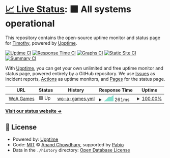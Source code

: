 # [📈 Live Status](https://Timothy156.github.io/check): <!--live status--> **🟩 All systems operational**

This repository contains the open-source uptime monitor and status page for [Timothy](https://Timothy156.github.io/check), powered by [Upptime](https://github.com/upptime/upptime).

[![Uptime CI](https://github.com/Timothy156/check/workflows/Uptime%20CI/badge.svg)](https://github.com/Timothy156/check/actions?query=workflow%3A%22Uptime+CI%22)
[![Response Time CI](https://github.com/Timothy156/check/workflows/Response%20Time%20CI/badge.svg)](https://github.com/Timothy156/check/actions?query=workflow%3A%22Response+Time+CI%22)
[![Graphs CI](https://github.com/Timothy156/check/workflows/Graphs%20CI/badge.svg)](https://github.com/Timothy156/check/actions?query=workflow%3A%22Graphs+CI%22)
[![Static Site CI](https://github.com/Timothy156/check/workflows/Static%20Site%20CI/badge.svg)](https://github.com/Timothy156/check/actions?query=workflow%3A%22Static+Site+CI%22)
[![Summary CI](https://github.com/Timothy156/check/workflows/Summary%20CI/badge.svg)](https://github.com/Timothy156/check/actions?query=workflow%3A%22Summary+CI%22)

With [Upptime](https://upptime.js.org), you can get your own unlimited and free uptime monitor and status page, powered entirely by a GitHub repository. We use [Issues](https://github.com/Timothy156/check/issues) as incident reports, [Actions](https://github.com/Timothy156/check/actions) as uptime monitors, and [Pages](https://Timothy156.github.io/check) for the status page.

<!--start: status pages-->
<!-- This summary is generated by Upptime (https://github.com/upptime/upptime) -->
<!-- Do not edit this manually, your changes will be overwritten -->
<!-- prettier-ignore -->
| URL | Status | History | Response Time | Uptime |
| --- | ------ | ------- | ------------- | ------ |
| <img alt="" src="https://icons.duckduckgo.com/ip3/woagames.onrender.com.ico" height="13"> [WoA Games](https://woagames.onrender.com) | 🟩 Up | [wo-a-games.yml](https://github.com/Timothy156/check/commits/HEAD/history/wo-a-games.yml) | <details><summary><img alt="Response time graph" src="./graphs/wo-a-games/response-time-week.png" height="20"> 261ms</summary><br><a href="https://Timothy156.github.io/check/history/wo-a-games"><img alt="Response time 261" src="https://img.shields.io/endpoint?url=https%3A%2F%2Fraw.githubusercontent.com%2FTimothy156%2Fcheck%2FHEAD%2Fapi%2Fwo-a-games%2Fresponse-time.json"></a><br><a href="https://Timothy156.github.io/check/history/wo-a-games"><img alt="24-hour response time 387" src="https://img.shields.io/endpoint?url=https%3A%2F%2Fraw.githubusercontent.com%2FTimothy156%2Fcheck%2FHEAD%2Fapi%2Fwo-a-games%2Fresponse-time-day.json"></a><br><a href="https://Timothy156.github.io/check/history/wo-a-games"><img alt="7-day response time 261" src="https://img.shields.io/endpoint?url=https%3A%2F%2Fraw.githubusercontent.com%2FTimothy156%2Fcheck%2FHEAD%2Fapi%2Fwo-a-games%2Fresponse-time-week.json"></a><br><a href="https://Timothy156.github.io/check/history/wo-a-games"><img alt="30-day response time 261" src="https://img.shields.io/endpoint?url=https%3A%2F%2Fraw.githubusercontent.com%2FTimothy156%2Fcheck%2FHEAD%2Fapi%2Fwo-a-games%2Fresponse-time-month.json"></a><br><a href="https://Timothy156.github.io/check/history/wo-a-games"><img alt="1-year response time 261" src="https://img.shields.io/endpoint?url=https%3A%2F%2Fraw.githubusercontent.com%2FTimothy156%2Fcheck%2FHEAD%2Fapi%2Fwo-a-games%2Fresponse-time-year.json"></a></details> | <details><summary><a href="https://Timothy156.github.io/check/history/wo-a-games">100.00%</a></summary><a href="https://Timothy156.github.io/check/history/wo-a-games"><img alt="All-time uptime 100.00%" src="https://img.shields.io/endpoint?url=https%3A%2F%2Fraw.githubusercontent.com%2FTimothy156%2Fcheck%2FHEAD%2Fapi%2Fwo-a-games%2Fuptime.json"></a><br><a href="https://Timothy156.github.io/check/history/wo-a-games"><img alt="24-hour uptime 100.00%" src="https://img.shields.io/endpoint?url=https%3A%2F%2Fraw.githubusercontent.com%2FTimothy156%2Fcheck%2FHEAD%2Fapi%2Fwo-a-games%2Fuptime-day.json"></a><br><a href="https://Timothy156.github.io/check/history/wo-a-games"><img alt="7-day uptime 100.00%" src="https://img.shields.io/endpoint?url=https%3A%2F%2Fraw.githubusercontent.com%2FTimothy156%2Fcheck%2FHEAD%2Fapi%2Fwo-a-games%2Fuptime-week.json"></a><br><a href="https://Timothy156.github.io/check/history/wo-a-games"><img alt="30-day uptime 100.00%" src="https://img.shields.io/endpoint?url=https%3A%2F%2Fraw.githubusercontent.com%2FTimothy156%2Fcheck%2FHEAD%2Fapi%2Fwo-a-games%2Fuptime-month.json"></a><br><a href="https://Timothy156.github.io/check/history/wo-a-games"><img alt="1-year uptime 100.00%" src="https://img.shields.io/endpoint?url=https%3A%2F%2Fraw.githubusercontent.com%2FTimothy156%2Fcheck%2FHEAD%2Fapi%2Fwo-a-games%2Fuptime-year.json"></a></details>

<!--end: status pages-->

[**Visit our status website →**](https://Timothy156.github.io/check)

## 📄 License

- Powered by: [Upptime](https://github.com/upptime/upptime)
- Code: [MIT](./LICENSE) © [Anand Chowdhary](https://anandchowdhary.com), supported by [Pabio](https://pabio.com)
- Data in the `./history` directory: [Open Database License](https://opendatacommons.org/licenses/odbl/1-0/)
